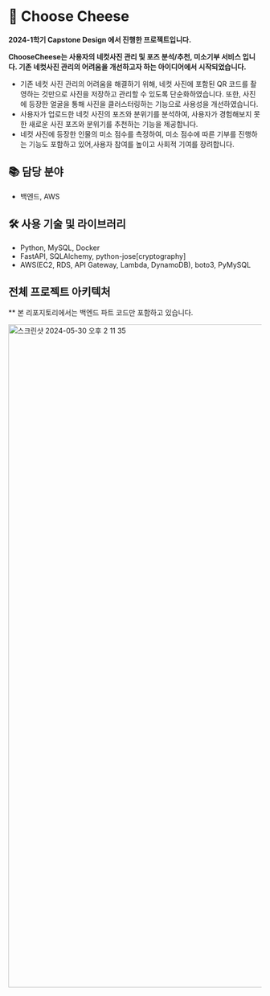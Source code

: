 # 🧀 Choose Cheese

**2024-1학기 Capstone Design 에서 진행한 프로젝트입니다.** 

**ChooseCheese는 사용자의 네컷사진 관리 및 포즈 분석/추천, 미소기부 서비스 입니다. 기존 네컷사진 관리의 어려움을 개선하고자 하는 아이디어에서 시작되었습니다.**  

- 기존 네컷 사진 관리의 어려움을 해결하기 위해, 네컷 사진에 포함된 QR 코드를 촬영하는 것만으로 사진을 저장하고 관리할 수 있도록 단순화하였습니다. 또한, 사진에 등장한 얼굴을 통해 사진을 클러스터링하는 기능으로 사용성을 개선하였습니다.
- 사용자가 업로드한 네컷 사진의 포즈와 분위기를 분석하여, 사용자가 경험해보지 못한 새로운 사진 포즈와 분위기를 추천하는 기능을 제공합니다.
- 네컷 사진에 등장한 인물의 미소 점수를 측정하여, 미소 점수에 따른 기부를 진행하는 기능도 포함하고 있어,사용자 참여를 높이고 사회적 기여를 장려합니다.


## 📚 담당 분야
- 백엔드, AWS
  
## 🛠️ 사용 기술 및 라이브러리

- Python, MySQL, Docker
- FastAPI, SQLAlchemy, python-jose[cryptography]
- AWS(EC2, RDS, API Gateway, Lambda, DynamoDB), boto3, PyMySQL

## 전체 프로젝트 아키텍처
** 본 리포지토리에서는 백엔드 파트 코드만 포함하고 있습니다. 

<img width="1320" alt="스크린샷 2024-05-30 오후 2 11 35" src="https://github.com/choismne/2024_Capstone/assets/97864850/898c113f-319e-4428-94bf-d5ed276f6d5a">


